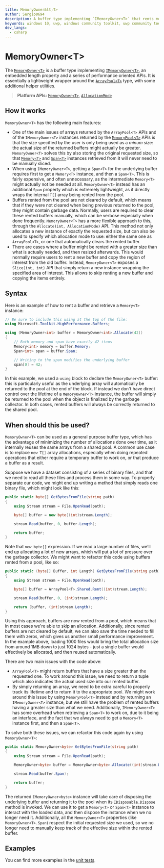 ```yaml
---
title: MemoryOwner&lt;T>
author: Sergio0694
description: A buffer type implementing `IMemoryOwner<T>` that rents memory from a shared pool
keywords: windows 10, uwp, windows community toolkit, uwp community toolkit, uwp toolkit, parallel, high performance, net core, net standard
dev_langs:
  - csharp
---
```


# MemoryOwner&lt;T>

The [`MemoryOwner<T>`](https://docs.microsoft.com/dotnet/api/microsoft.toolkit.highperformance.buffers.memoryowner-1) is a buffer type implementing [`IMemoryOwner<T>`](https://docs.microsoft.com/en-us/dotnet/api/system.buffers.imemoryowner-1), an embedded length property and a series of performance oriented APIs. It is essentially a lightweight wrapper around the [`ArrayPool<T>`](https://docs.microsoft.com/en-us/dotnet/api/system.buffers.arraypool-1) type, with some additional helper utilities.

> **Platform APIs:** [`MemoryOwner<T>`](https://docs.microsoft.com/dotnet/api/microsoft.toolkit.highperformance.buffers.memoryowner-1), [`AllocationMode`](https://docs.microsoft.com/dotnet/api/microsoft.toolkit.highperformance.buffers.allocationmode)

## How it works

`MemoryOwner<T>` has the following main features:

- One of the main issues of arrays returned by the `ArrayPool<T>` APIs and of the `IMemoryOwner<T>` instances returned by the [`MemoryPool<T>`](https://docs.microsoft.com/dotnet/api/system.buffers.memorypool-1) APIs is that the size specified by the user is only being used as a _minum_ size: the actual size of the returned buffers might actually be greater. `MemoryOwner<T>` solves this by also storing the original requested size, so that [`Memory<T>`](https://docs.microsoft.com/en-us/dotnet/api/system.memory-1) and [`Span<T>`](https://docs.microsoft.com/en-us/dotnet/api/system.span-1) instances retrieved from it will never need to be manually sliced.
- When using `IMemoryOwner<T>`, getting a `Span<T>` for the underlying buffer requires first to get a `Memory<T>` instance, and then a `Span<T>`. This is fairly expensive, and often unnecessary, as the intermediate `Memory<T>` might actually not be needed at all. `MemoryOwner<T>` instead has an additional `Span` property which is extremely lightweight, as it directly wraps the internal `T[]` array being rented from the pool.
- Buffers rented from the pool are not cleared by default, which means that if they were not cleared when being previous returned to the pool, they might contain garbage data. Normally, users are required to clear these rented buffers manually, which can be verbose especially when done frequently. `MemoryOwner<T>` has a more flexible approach to this, through the `Allocate(int, AllocationMode)` API. This method not only allocates a new instance of exactly the requested size, but can also be used to specify which allocation mode to use: either the same one as `ArrayPool<T>`, or one that automatically clears the rented buffer.
- There are cases where a buffer might be rented with a greater size than what is actually needed, and then resized afterwards. This would normally require users to rent a new buffer and copy the region of interest from the old buffer. Instead, `MemoryOwner<T>` exposes a `Slice(int, int)` API that simply return a new instance wrapping the specified area of interest. This allows to skip renting a new buffer and copying the items entirely.

## Syntax

Here is an example of how to rent a buffer and retrieve a `Memory<T>` instance:

```csharp
// Be sure to include this using at the top of the file:
using Microsoft.Toolkit.HighPerformance.Buffers;

using (MemoryOwner<int> buffer = MemoryOwner<int>.Allocate(42))
{
    // Both memory and span have exactly 42 items
    Memory<int> memory = buffer.Memory;
    Span<int> span = buffer.Span;

    // Writing to the span modifies the underlying buffer
    span[0] = 42;
}
```

In this example, we used a `using` block to declare the `MemoryOwner<T>` buffer: this is particularly useful as the underlying array will automatically be returned to the pool at the end of the block. If instead we don't have direct control over the lifetime of a `MemoryOwner<T>` instance, the buffer will simply be returned to the pool when the object is finalized by the garbage collector. In both cases, rented buffers will always be correctly returned to the shared pool.

## When should this be used?

`MemoryOwner<T>` can be used as a general purpose buffer type, which has the advantage of minimizing the number of allocations done over time, as it internally reuses the same arrays from a shared pool. A common use case is to replace `new T[]` array allocations, especially when doing repeated operations that either require a temporary buffer to work on, or that produce a buffer as a result.

Suppose we have a dataset consisting of a series of binary files, and that we need to read all these files and process them in some way. To properly separate our code, we might end up writing a method that simply reads one binary file, which might look like this:

```csharp
public static byte[] GetBytesFromFile(string path)
{
    using Stream stream = File.OpenRead(path);

    byte[] buffer = new byte[(int)stream.Length];

    stream.Read(buffer, 0, buffer.Length);

    return buffer;
}
```

Note that `new byte[]` expression. If we read a large number of files, we'll end up allocating a lot of new arrays, which will put a lot of pressure over the garbage collector. We might want to refactor this code using buffers rented from a pool, like so:

```csharp
public static (byte[] Buffer, int Length) GetBytesFromFile(string path)
{
    using Stream stream = File.OpenRead(path);

    byte[] buffer = ArrayPool<T>.Shared.Rent((int)stream.Length);

    stream.Read(buffer, 0, (int)stream.Length);

    return (buffer, (int)stream.Length);
}
```

Using this approach, buffers are now rented from a pool, which means that in most cases we're able to skip an allocation. Additionally, since rented buffers are not cleared by default, we can also save the time needed to fill them with zeros, which gives us another small performance improvement. In the example above, loading 1000 files would bring the total allocation size from around 1MB down to just 1024 bytes - just a single buffer would effectively be allocated, and then reused automatically.

There are two main issues with the code above:
- `ArrayPool<T>` might return buffers that have a size greater than the requested one. To work around this issue, we need to return a tuple which also indicates the actual used size into our rented buffer.
- By simply returning an array, we need to be extra careful to properly track its lifetime and to return it to the appropriate pool. We might work around this issue by using `MemoryPool<T>` instead and by returning an `IMemoryOwner<T>` instance, but we still have the problem of rented buffers having a greater size than what we need. Additionally, `IMemoryOwner<T>` has some overhead when retrieving a `Span<T>` to work on, due to it being an interface, and the fact that we always need to get a `Memory<T>` instance first, and then a `Span<T>`.

To solve both these issues, we can refactor this code again by using `MemoryOwner<T>`:

```csharp
public static MemoryOwner<byte> GetBytesFromFile(string path)
{
    using Stream stream = File.OpenRead(path);

    MemoryOwner<byte> buffer = MemoryOwner<byte>.Allocate((int)stream.Length);

    stream.Read(buffer.Span);

    return buffer;
}
```

The returned `IMemoryOwner<byte>` instance will take care of disposing the underlying buffer and returning it to the pool when its [`IDisposable.Dispose`](https://docs.microsoft.com/dotnet/api/system.idisposable.dispose) method is invoked. We can use it to get a `Memory<T>` or `Span<T>` instance to interact with the loaded data, and then dispose the instance when we no longer need it. Additionally, all the `MemoryOwner<T>` properties (like `MemoryOwner<T>.Span`) respect the initial requested size we used, so we no longer need to manually keep track of the effective size within the rented buffer.

## Examples

You can find more examples in the [unit tests](https://github.com/Microsoft/WindowsCommunityToolkit//blob/master/UnitTests/UnitTests.HighPerformance.Shared/Buffers).